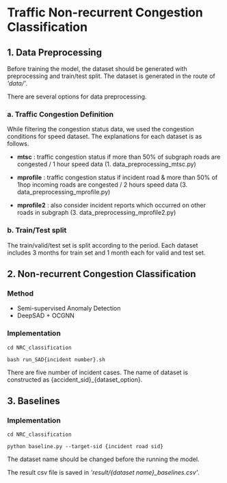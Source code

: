 # Traffic Non-recurrent Congestion Classification


## 1. Data Preprocessing
Before training the model, the dataset should be generated with preprocessing and train/test split.
The dataset is generated in the route of *'data/'*.

There are several options for data preprocessing.


### a. Traffic Congestion Definition

While filtering the congestion status data, we used the congestion conditions for speed dataset. The explanations for each dataset is as follows.

- **mtsc** : traffic congestion status if more than 50% of subgraph roads are congested / 1 hour speed data
(1. data_preprocessing_mtsc.py)

- **mprofile** : traffic congestion status if incident road & more than 50% of 1hop incoming roads are congested / 2 hours speed data
(3. data_preprocessing_mprofile.py)

- **mprofile2** : also consider incident reports which occurred on other roads in subgraph
(3. data_preprocessing_mprofile2.py)

### b. Train/Test split

The train/valid/test set is split according to the period. Each dataset includes 3 months for train set and 1 month each for valid and test set.



## 2. Non-recurrent Congestion Classification

### Method
- Semi-supervised Anomaly Detection
- DeepSAD + OCGNN


### Implementation
```cd NRC_classification```

```bash run_SAD{incident number}.sh```

There are five number of incident cases. The name of dataset is constructed as {accident_sid}_{dataset_option}.
 

## 3. Baselines

### Implementation
```cd NRC_classification```

```python baseline.py --target-sid {incident road sid}```

The dataset name should be changed before the running the model.

The result csv file is saved in *'result/{dataset name}_baselines.csv'*.

